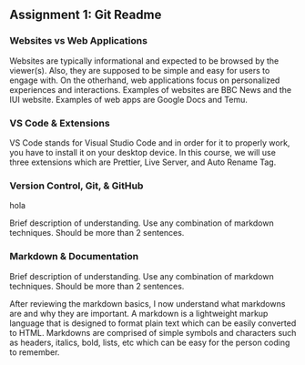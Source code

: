 ## Assignment 1: Git Readme

### Websites vs Web Applications

Websites are typically informational and expected to be browsed by the viewer(s). Also, they are supposed to be simple and easy for users to engage with. On the otherhand, web applications focus on personalized experiences and interactions. Examples of websites are BBC News and the IUI website. Examples of web apps are Google Docs and Temu.



### VS Code & Extensions

VS Code stands for Visual Studio Code and in order for it to properly work, you have to install it on your desktop device. In this course, we will use three extensions which are Prettier, Live Server, and Auto Rename Tag.

### Version Control, Git, & GitHub

hola

Brief description of understanding. Use any combination of markdown techniques. Should be more than 2 sentences.

### Markdown & Documentation

Brief description of understanding. Use any combination of markdown techniques. Should be more than 2 sentences.

After reviewing the markdown basics, I now understand what markdowns are and why they are important. A markdown is a lightweight markup language that is designed to format plain text which can be easily converted to HTML. Markdowns are comprised of simple symbols and characters such as headers, italics, bold, lists, etc which can be easy for the person coding to remember.
